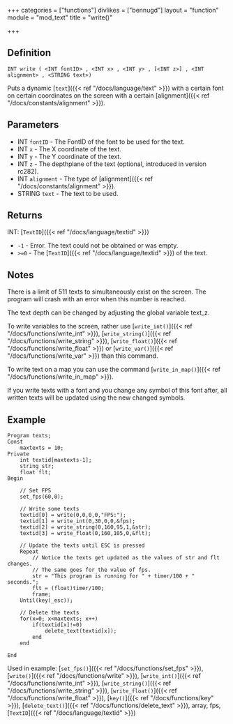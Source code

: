 +++
categories = ["functions"]
divlikes = ["bennugd"]
layout = "function"
module = "mod_text"
title = "write()"

+++

## Definition

    INT write ( <INT fontID> , <INT x> , <INT y> , [<INT z>] , <INT alignment> , <STRING text>)

Puts a dynamic [`text`]({{< ref "/docs/language/text" >}}) with a certain font on certain coordinates on the screen with a certain [alignment]({{< ref "/docs/constants/alignment" >}}).

## Parameters

- INT `fontID` - The FontID of the font to be used for the text.
- INT `x` - The X coordinate of the text.
- INT `y` - The Y coordinate of the text.
- INT `z` - The depthplane of the text (optional, introduced in version rc282).
- INT `alignment` - The type of [alignment]({{< ref "/docs/constants/alignment" >}}).
- STRING `text` - The text to be used.

## Returns

INT: [`TextID`]({{< ref "/docs/language/textid" >}})

- `-1`  - Error. The text could not be obtained or was empty.
- `>=0` - The [`TextID`]({{< ref "/docs/language/textid" >}}) of the text.

## Notes

There is a limit of 511 texts to simultaneously exist on the screen. The program will crash with an error when this number is reached.

The text depth can be changed by adjusting the global variable text_z.

To write variables to the screen, rather use [`write_int()`]({{< ref "/docs/functions/write_int" >}}), [`write_string()`]({{< ref "/docs/functions/write_string" >}}), [`write_float()`]({{< ref "/docs/functions/write_float" >}}) or [`write_var()`]({{< ref "/docs/functions/write_var" >}}) than this command.

To write text on a map you can use the command [`write_in_map()`]({{< ref "/docs/functions/write_in_map" >}}).

If you write texts with a font and you change any symbol of this font after, all written texts will be updated using the new changed symbols.

## Example

```
Program texts;
Const
    maxtexts = 10;
Private
    int textid[maxtexts-1];
    string str;
    float flt;
Begin

    // Set FPS
    set_fps(60,0);

    // Write some texts
    textid[0] = write(0,0,0,0,"FPS:");
    textid[1] = write_int(0,30,0,0,&fps);
    textid[2] = write_string(0,160,95,1,&str);
    textid[3] = write_float(0,160,105,0,&flt);

    // Update the texts until ESC is pressed
    Repeat
        // Notice the texts get updated as the values of str and flt changes.
        // The same goes for the value of fps.
        str = "This program is running for " + timer/100 + " seconds.";
        flt = (float)timer/100;
        frame;
    Until(key(_esc));

    // Delete the texts
    for(x=0; x<maxtexts; x++)
        if(textid[x]!=0)
            delete_text(textid[x]);
        end
    end

End
```

Used in example: [`set_fps()`]({{< ref "/docs/functions/set_fps" >}}), [`write()`]({{< ref "/docs/functions/write" >}}), [`write_int()`]({{< ref "/docs/functions/write_int" >}}), [`write_string()`]({{< ref "/docs/functions/write_string" >}}), [`write_float()`]({{< ref "/docs/functions/write_float" >}}), [`key()`]({{< ref "/docs/functions/key" >}}), [`delete_text()`]({{< ref "/docs/functions/delete_text" >}}), array, fps, [`TextID`]({{< ref "/docs/language/textid" >}})
